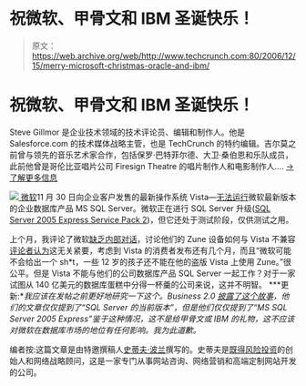 # 祝微软、甲骨文和 IBM 圣诞快乐！

> 原文：<https://web.archive.org/web/http://www.techcrunch.com:80/2006/12/15/merry-microsoft-christmas-oracle-and-ibm/>

# 祝微软、甲骨文和 IBM 圣诞快乐！

Steve Gillmor 是企业技术领域的技术评论员、编辑和制作人。他是 Salesforce.com 的技术媒体战略主管，也是 TechCrunch 的特约编辑。吉尔莫之前曾与领先的音乐艺术家合作，包括保罗·巴特菲尔德、大卫·桑伯恩和乐队成员，此前他曾是哥伦比亚唱片公司 Firesign Theatre 的唱片制作人和电影制作人.... [→了解更多信息](/web/20120803013804/http://techcrunch.com/author/steve-gillmor/)

[![](img/f0b982a2e317a3825be42a2499c5d063.png) ](https://web.archive.org/web/20120803013804/http://www.microsoft.com/) [微软](https://web.archive.org/web/20120803013804/http://www.microsoft.com/)11 月 30 日向企业客户发售的最新操作系统 Vista—[无法运行](https://web.archive.org/web/20120803013804/http://money.cnn.com/2006/12/14/magazines/business2/microsoft_vista.biz2/index.htm)微软最新版本的企业数据库产品 MS SQL Server。微软正在进行 SQL Server 升级([SQL Server 2005 Express Service Pack 2](https://web.archive.org/web/20120803013804/http://www.microsoft.com/sql/ctp.mspx))，但它还处于测试阶段，仅供测试之用。

上个月，我评论了微软[缺乏内部对话](https://web.archive.org/web/20120803013804/http://www.techcrunch.com/2006/11/15/lack-of-internal-talks-at-microsoft-google/)，讨论他们的 Zune 设备如何与 Vista 不兼容[评论者认为](https://web.archive.org/web/20120803013804/http://www.techcrunch.com/2006/11/15/lack-of-internal-talks-at-microsoft-google/#comment-395017)这无关紧要，考虑到 Vista 的消费者发布还有几个月，而且“微软可能不会给出一个 sh*t，一些 12 岁的孩子还不能在他的盗版 Vista 上使用 Zune。”很公平。但是 Vista 不能与他们的公司数据库产品 SQL Server 一起工作？对于一家试图从 140 亿美元的数据库蛋糕中分得一杯羹的公司来说，这并不明智。
 ***更新:**我应该在发帖之前更好地研究一下这个。Business 2.0 [披露了这个故事](https://web.archive.org/web/20120803013804/http://money.cnn.com/2006/12/14/magazines/business2/microsoft_vista.biz2/index.htm)，他们的文章仅仅提到了“SQL Server 的当前版本”，但是他们仅仅提到了“MS SQL Server 2005 Express”鉴于这种情况，这不是给甲骨文或 IBM 的礼物，这不应该对微软在数据库市场的地位有任何影响。我为此道歉。*

编者按:这篇文章是由特邀撰稿人[史蒂夫·波兰](https://web.archive.org/web/20120803013804/http://www.mybloglog.com/buzz/members/vestedventures/)撰写的。史蒂夫是[既得风险投资](https://web.archive.org/web/20120803013804/http://www.vestedventures.com/)的创始人和网络战略顾问，这是一家专门从事网站咨询、网络营销和高端定制网站开发的公司。